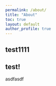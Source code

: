 ```yaml
---
permalink: /about/
title: "About"
toc: true
layout: default
author_profile: true
---
```


## test1111

## test!

asdfasdf


